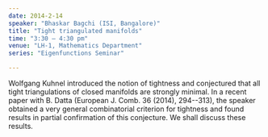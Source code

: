 ```yaml
---
date: 2014-2-14
speaker: "Bhaskar Bagchi (ISI, Bangalore)"
title: "Tight triangulated manifolds"
time: "3:30 – 4:30 pm" 
venue: "LH-1, Mathematics Department"
series: "Eigenfunctions Seminar"

---
```

Wolfgang Kuhnel introduced the notion of tightness and conjectured that
all tight triangulations of closed manifolds are strongly minimal. In a
recent paper with B. Datta (European J. Comb. 36 (2014), 294--313), the
speaker obtained a very general combinatorial criterion for tightness and
found results in partial confirmation of this conjecture. We shall discuss
these results.
